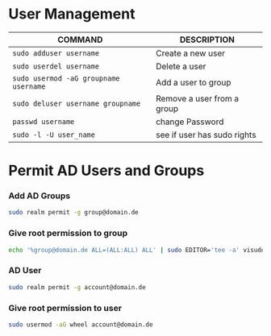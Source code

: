 # User Management

COMMAND | DESCRIPTION
---|---
`sudo adduser username` | Create a new user
`sudo userdel username` | Delete a user
`sudo usermod -aG groupname username` | Add a user to group
`sudo deluser username groupname` | Remove a user from a group
`passwd username` | change Password
`sudo -l -U user_name` | see if user has sudo rights


# Permit AD Users and Groups

###  Add AD Groups
```bash
sudo realm permit -g group@domain.de
```

### Give root permission to group
```Bash
echo '%group@domain.de ALL=(ALL:ALL) ALL' | sudo EDITOR='tee -a' visudo
```

### AD User
```Bash
sudo realm permit -g account@domain.de
```

### Give root permission to user
```Bash
sudo usermod -aG wheel account@domain.de
```
